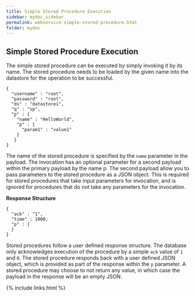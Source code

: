 ```yaml
---
title: Simple Stored Procedure Execution
sidebar: mydoc_sidebar
permalink: webservice-simple-stored-procedure.html
folder: mydoc
---
```


## Simple Stored Procedure Execution

The simple stored procedure can be executed by simply invoking it by its name. The stored procedure needs to be loaded by the given name into the datastore for the operation to be successful. 

```
{
  "username" : "root",
  "password" : "root",
  "ds" : "datastore1",
  "q" : "sp",
  "p" : {
    "name" : "HelloWorld",
    "p" : {
      "param1" : "value1"
    }
   } 
}
```
The name of the stored procedure is specified by the `name` parameter in the payload. The invocation has an optional parameter for a second payload within the primary payload by the name p. The second payload allow you to pass parameters to the stored procedure as a JSON object. This is required for stored procedures that take input parameters for invocation, and is ignored for procedures that do not take any parameters for the invocation.

**Response Structure**

```
{
  "ack" : "1",
  "time" : 1000,
  "p" : {
  }
}
```
Stored procedures follow a user defined response structure. The database only acknowledges execution of the procedure by a simple `ack` value of `1` and `0`. The stored procedure responds back with a user defined JSON object, which is provided as part of the response within the `p` parameter. A stored procedure may choose to not return any value, in which case the payload in the response will be an empty JSON.


{% include links.html %}
